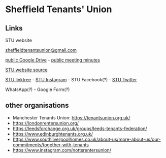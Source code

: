 # Sheffield Tenants' Union

## Links

STU website

[sheffieldtenantsunion@gmail.com](mailto:sheffieldtenantsunion@gmail.com)

[public Google Drive](https://drive.google.com/drive/folders/11FkyXUYyzSqxX4RPVyKqcxLdU0PStz9N) - [public meeting minutes](https://drive.google.com/drive/folders/1h1MKx8x3O23YhQa0LVWj0fXSebMbWM0S)

[STU website source](https://github.com/Sheffield-TU/website)

[STU linktree](https://linktr.ee/sheffieldtenantsunion) - [STU Instagram](https://www.instagram.com/sheffieldtenantsunion/) - STU Facebook(?) - [STU Twitter](https://linktr.ee/sheffieldtenantsunion)

WhatsApp(?) - Google Form(?)

## other organisations

- Manchester Tenants Union: <https://tenantsunion.org.uk/>
- https://londonrentersunion.org/
- https://leedsforchange.org.uk/groups/leeds-tenants-federation/
- https://www.edinburghtenants.org.uk/
- https://www.southliverpoolhomes.co.uk/about-us/more-about-us/our-commitments/together-with-tenants
- https://www.instagram.com/nottsrentersunion/
